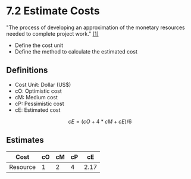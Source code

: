# 7.2 Estimate Costs

"The process of developing an approximation of the monetary resources needed to
complete project work." [[1]](../home.md#references)

- Define the cost unit
- Define the method to calculate the estimated cost

## Definitions

- Cost Unit: Dollar (US$)
- cO: Optimistic cost
- cM: Medium cost
- cP: Pessimistic cost
- cE: Estimated cost

```math
cE = (cO + 4 * cM + cE) / 6
```

## Estimates

| Cost     | cO  | cM  | cP  | cE   |
| -------- | --- | --- | --- | ---- |
| Resource | 1   | 2   | 4   | 2.17 |
